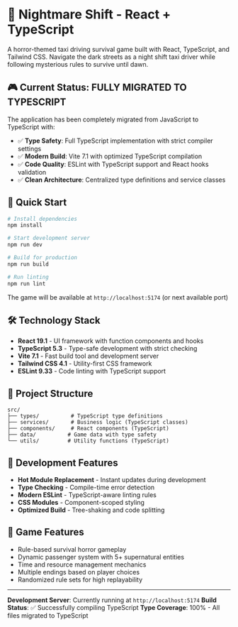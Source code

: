 # 🚗 Nightmare Shift - React + TypeScript

A horror-themed taxi driving survival game built with React, TypeScript, and Tailwind CSS. Navigate the dark streets as a night shift taxi driver while following mysterious rules to survive until dawn.

## 🎮 Current Status: **FULLY MIGRATED TO TYPESCRIPT**

The application has been completely migrated from JavaScript to TypeScript with:
- ✅ **Type Safety**: Full TypeScript implementation with strict compiler settings
- ✅ **Modern Build**: Vite 7.1 with optimized TypeScript compilation
- ✅ **Code Quality**: ESLint with TypeScript support and React hooks validation
- ✅ **Clean Architecture**: Centralized type definitions and service classes

## 🚀 Quick Start

```bash
# Install dependencies
npm install

# Start development server
npm run dev

# Build for production  
npm run build

# Run linting
npm run lint
```

The game will be available at `http://localhost:5174` (or next available port)

## 🛠️ Technology Stack

- **React 19.1** - UI framework with function components and hooks
- **TypeScript 5.3** - Type-safe development with strict checking
- **Vite 7.1** - Fast build tool and development server
- **Tailwind CSS 4.1** - Utility-first CSS framework
- **ESLint 9.33** - Code linting with TypeScript support

## 📁 Project Structure

```
src/
├── types/          # TypeScript type definitions
├── services/       # Business logic (TypeScript classes)
├── components/     # React components (TypeScript)
├── data/          # Game data with type safety
└── utils/         # Utility functions (TypeScript)
```

## 🔧 Development Features

- **Hot Module Replacement** - Instant updates during development
- **Type Checking** - Compile-time error detection
- **Modern ESLint** - TypeScript-aware linting rules
- **CSS Modules** - Component-scoped styling
- **Optimized Build** - Tree-shaking and code splitting

## 🎯 Game Features

- Rule-based survival horror gameplay
- Dynamic passenger system with 5+ supernatural entities
- Time and resource management mechanics
- Multiple endings based on player choices
- Randomized rule sets for high replayability

---

**Development Server**: Currently running at `http://localhost:5174`
**Build Status**: ✅ Successfully compiling TypeScript
**Type Coverage**: 100% - All files migrated to TypeScript
